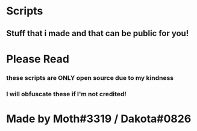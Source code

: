 # Scripts
## Stuff that i made and that can be public for you!

# Please Read
### these scripts are ONLY open source due to my kindness
### I will obfuscate these if I'm not credited!

# Made by Moth#3319 / Dakota#0826
